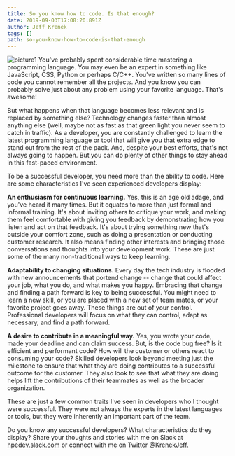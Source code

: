 ```yaml
---
title: So you know how to code. Is that enough? 
date: 2019-09-03T17:08:20.891Z
author: Jeff Krenek 
tags: []
path: so-you-know-how-to-code-is-that-enough
---
```

![picture1](https://hpe-developer-portal.s3.amazonaws.com/uploads/media/2019/8/picture1-1567530751772.png)
You've probably spent considerable time mastering a programming language. You may even be an expert in something like JavaScript, CSS, Python or perhaps C/C++.  You've written so many lines of code you cannot remember all the projects. And you know you can probably solve just about any problem using your favorite language. That's awesome!  

But what happens when that language becomes less relevant and is replaced by something else? Technology changes faster than almost anything else (well, maybe not as fast as that green light you never seem to catch in traffic). As a developer, you are constantly challenged to learn the latest programming language or tool that will give you that extra edge to stand out from the rest of the pack. And, despite your best efforts, that's not always going to happen. But you can do plenty of other things to stay ahead in this fast-paced environment. 

To be a successful developer, you need more than the ability to code. Here are some characteristics I've seen experienced developers display: 

__An enthusiasm for continuous learning.__ Yes, this is an age old adage, and you've heard it many times. But it equates to more than just formal and informal training. It's about inviting others to critique your work, and making them feel comfortable with giving you feedback by demonstrating how you listen and act on that feedback. It's about trying something new that's outside your comfort zone, such as doing a presentation or conducting customer research. It also means finding other interests and bringing those conversations and thoughts into your development work. These are just some of the many non-traditional ways to keep learning. 

__Adaptability to changing situations.__ Every day the tech industry is flooded with new announcements that portend change -- change that could affect your job, what you do, and what makes you happy. Embracing that change and finding a path forward is key to being successful. You might need to learn a new skill, or you are placed with a new set of team mates, or your favorite project goes away. These things are out of your control. Professional developers will focus on what they can control, adapt as necessary, and find a path forward. 

__A desire to contribute in a meaningful way.__ Yes, you wrote your code, made your deadline and can claim success. But, is the code bug free? Is it efficient and performant code? How will the customer or others react to consuming your code? Skilled developers look beyond meeting just the milestone to ensure that what they are doing contributes to a successful outcome for the customer. They also look to see that what they are doing helps lift the contributions of their teammates as well as the broader organization.  

These are just a few common traits I've seen in developers who I thought were successful. They were not always the experts in the latest languages or tools, but they were inherently an important part of the team.   

Do you know any successful developers? What characteristics do they display?  Share your thoughts and stories with me on Slack at [hpedev.slack.com](https://slack.hpedev.io/) or connect with me on Twitter [@KrenekJeff.](https://twitter.com/KrenekJeff)
